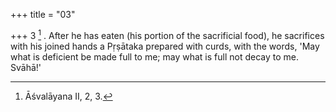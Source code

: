+++
title = "03"

+++
3 [^2] . After he has eaten (his portion of the sacrificial food), he sacrifices with his joined hands a Pṛṣātaka prepared with curds, with the words, 'May what is deficient be made full to me; may what is full not decay to me. Svāhā!'


[^2]:  Āśvalāyana II, 2, 3.
